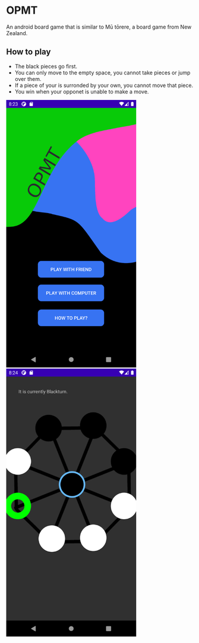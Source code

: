 # OPMT
An android board game that is similar to Mū tōrere, a board game from New Zealand.

## How to play
  * The black pieces go first.
  * You can only move to the empty space, you cannot take pieces or jump over them.
  * If a piece of your is surronded by your own, you cannot move that piece.
  * You win when your opponet is unable to make a move.


<img src="optmScreenshots/mainMenu.png" width="350px" alt="OPTM Main Menu">
<img src="optmScreenshots/game.png" width="350px" alt="OPTM Game">
